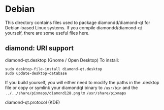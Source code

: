 
Debian
====================
This directory contains files used to package diamondd/diamond-qt
for Debian-based Linux systems. If you compile diamondd/diamond-qt yourself, there are some useful files here.

## diamond: URI support ##


diamond-qt.desktop  (Gnome / Open Desktop)
To install:

	sudo desktop-file-install diamond-qt.desktop
	sudo update-desktop-database

If you build yourself, you will either need to modify the paths in
the .desktop file or copy or symlink your diamondqt binary to `/usr/bin`
and the `../../share/pixmaps/diamond128.png` to `/usr/share/pixmaps`

diamond-qt.protocol (KDE)

